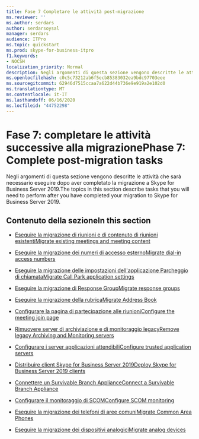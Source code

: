 ```yaml
---
title: Fase 7 Completare le attività post-migrazione
ms.reviewer: ''
ms.author: serdars
author: serdarsoysal
manager: serdars
audience: ITPro
ms.topic: quickstart
ms.prod: skype-for-business-itpro
f1.keywords:
- NOCSH
localization_priority: Normal
description: Negli argomenti di questa sezione vengono descritte le attività che sarà necessario eseguire dopo aver completato la migrazione a Skype for Business Server 2019.
ms.openlocfilehash: c0c5c73212ab6f5ecb85383032ea9bdc97703eee
ms.sourcegitcommit: 62946d7515ccaa7a622d44b736e9e919a2e102d0
ms.translationtype: MT
ms.contentlocale: it-IT
ms.lasthandoff: 06/16/2020
ms.locfileid: "44752298"
---
```

# <a name="phase-7-complete-post-migration-tasks"></a><span data-ttu-id="b0863-103">Fase 7: completare le attività successive alla migrazione</span><span class="sxs-lookup"><span data-stu-id="b0863-103">Phase 7: Complete post-migration tasks</span></span>

<span data-ttu-id="b0863-104">Negli argomenti di questa sezione vengono descritte le attività che sarà necessario eseguire dopo aver completato la migrazione a Skype for Business Server 2019.</span><span class="sxs-lookup"><span data-stu-id="b0863-104">The topics in this section describe tasks that you will need to perform after you have completed your migration to Skype for Business Server 2019.</span></span>
  
## <a name="in-this-section"></a><span data-ttu-id="b0863-105">Contenuto della sezione</span><span class="sxs-lookup"><span data-stu-id="b0863-105">In this section</span></span>

- [<span data-ttu-id="b0863-106">Eseguire la migrazione di riunioni e di contenuto di riunioni esistenti</span><span class="sxs-lookup"><span data-stu-id="b0863-106">Migrate existing meetings and meeting content</span></span>](migrate-existing-meetings-and-meeting-content.md)
    
- [<span data-ttu-id="b0863-107">Eseguire la migrazione dei numeri di accesso esterno</span><span class="sxs-lookup"><span data-stu-id="b0863-107">Migrate dial-in access numbers</span></span>](migrate-dial-in-access-numbers.md)
    
- [<span data-ttu-id="b0863-108">Eseguire la migrazione delle impostazioni dell'applicazione Parcheggio di chiamata</span><span class="sxs-lookup"><span data-stu-id="b0863-108">Migrate Call Park application settings</span></span>](migrate-call-park-application-settings.md)
    
- [<span data-ttu-id="b0863-109">Eseguire la migrazione di Response Group</span><span class="sxs-lookup"><span data-stu-id="b0863-109">Migrate response groups</span></span>](migrate-response-groups.md)
    
- [<span data-ttu-id="b0863-110">Eseguire la migrazione della rubrica</span><span class="sxs-lookup"><span data-stu-id="b0863-110">Migrate Address Book</span></span>](migrate-address-book.md)
    
- [<span data-ttu-id="b0863-111">Configurare la pagina di partecipazione alle riunioni</span><span class="sxs-lookup"><span data-stu-id="b0863-111">Configure the meeting join page</span></span>](configure-the-meeting-join-page.md)
    
- [<span data-ttu-id="b0863-112">Rimuovere server di archiviazione e di monitoraggio legacy</span><span class="sxs-lookup"><span data-stu-id="b0863-112">Remove legacy Archiving and Monitoring servers</span></span>](remove-legacy-archiving-and-monitoring-servers.md)
    
- [<span data-ttu-id="b0863-113">Configurare i server applicazioni attendibili</span><span class="sxs-lookup"><span data-stu-id="b0863-113">Configure trusted application servers</span></span>](configure-trusted-application-servers.md)
    
- [<span data-ttu-id="b0863-114">Distribuire client Skype for Business Server 2019</span><span class="sxs-lookup"><span data-stu-id="b0863-114">Deploy Skype for Business Server 2019 clients</span></span>](deploy-clients.md)
    
- [<span data-ttu-id="b0863-115">Connettere un Survivable Branch Appliance</span><span class="sxs-lookup"><span data-stu-id="b0863-115">Connect a Survivable Branch Appliance</span></span>](connect-a-survivable-branch-appliance.md)
    
- [<span data-ttu-id="b0863-116">Configurare il monitoraggio di SCOM</span><span class="sxs-lookup"><span data-stu-id="b0863-116">Configure SCOM monitoring</span></span>](configure-scom-monitoring.md)
    
- [<span data-ttu-id="b0863-117">Eseguire la migrazione dei telefoni di aree comuni</span><span class="sxs-lookup"><span data-stu-id="b0863-117">Migrate Common Area Phones</span></span>](migrate-common-area-phones.md)
    
- [<span data-ttu-id="b0863-118">Eseguire la migrazione dei dispositivi analogici</span><span class="sxs-lookup"><span data-stu-id="b0863-118">Migrate analog devices</span></span>](migrate-analog-devices.md)
    

